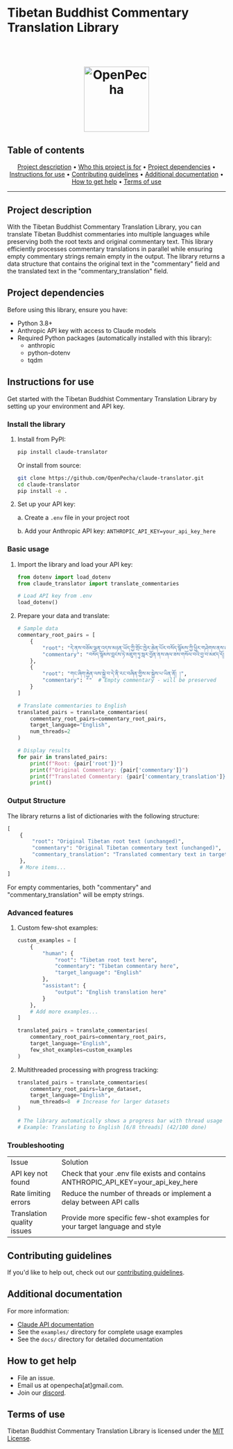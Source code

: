# Tibetan Buddhist Commentary Translation Library

<h1 align="center">
  <br>
  <a href="https://openpecha.org"><img src="https://avatars.githubusercontent.com/u/82142807?s=400&u=19e108a15566f3a1449bafb03b8dd706a72aebcd&v=4" alt="OpenPecha" width="150"></a>
  <br>
</h1>

## Table of contents
<p align="center">
  <a href="#project-description">Project description</a> •
  <a href="#who-this-project-is-for">Who this project is for</a> •
  <a href="#project-dependencies">Project dependencies</a> •
  <a href="#instructions-for-use">Instructions for use</a> •
  <a href="#contributing-guidelines">Contributing guidelines</a> •
  <a href="#additional-documentation">Additional documentation</a> •
  <a href="#how-to-get-help">How to get help</a> •
  <a href="#terms-of-use">Terms of use</a>
</p>
<hr>

## Project description

With the Tibetan Buddhist Commentary Translation Library, you can translate Tibetan Buddhist commentaries into multiple languages while preserving both the root texts and original commentary text. This library efficiently processes commentary translations in parallel while ensuring empty commentary strings remain empty in the output. The library returns a data structure that contains the original text in the "commentary" field and the translated text in the "commentary_translation" field.



## Project dependencies
Before using this library, ensure you have:
* Python 3.8+
* Anthropic API key with access to Claude models
* Required Python packages (automatically installed with this library):
  * anthropic
  * python-dotenv
  * tqdm

## Instructions for use
Get started with the Tibetan Buddhist Commentary Translation Library by setting up your environment and API key.

### Install the library
1. Install from PyPI:

   ```bash
   pip install claude-translator
   ```

   Or install from source:

   ```bash
   git clone https://github.com/OpenPecha/claude-translator.git
   cd claude-translator
   pip install -e .
   ```

2. Set up your API key:
 
   a. Create a `.env` file in your project root
   
   b. Add your Anthropic API key: `ANTHROPIC_API_KEY=your_api_key_here`

### Basic usage
1. Import the library and load your API key:

   ```python
   from dotenv import load_dotenv
   from claude_translator import translate_commentaries

   # Load API key from .env
   load_dotenv()
   ```

2. Prepare your data and translate:

   ```python
   # Sample data
   commentary_root_pairs = [
       {
           "root": "དེ་ནས་བཅོམ་ལྡན་འདས་མཉན་ཡོད་ཀྱི་གྲོང་ཁྱེར་ཆེན་པོར་བསོད་སྙོམས་ཀྱི་ཕྱིར་གཤེགས་ནས་ཞལ་ཟས་གསོལ་ཏེ་ཟས་ཀྱི་བྱ་བ་མཛད་དེ།",
           "commentary": "བསོད་སྙོམས་བླངས་ཏེ་མཇུག་ཏུ་སླར་བྱོན་ནས་ཞལ་ཟས་གསོལ་བའི་བྱ་བ་མཛད་དོ། །"
       },
       {
           "root": "གང་ཞིག་རྐྱེན་ལས་སྐྱེ་བ་དེ་ནི་རང་བཞིན་གྱིས་མ་སྐྱེས་པ་ཡིན་ནོ། །",
           "commentary": ""  # Empty commentary - will be preserved
       }
   ]

   # Translate commentaries to English
   translated_pairs = translate_commentaries(
       commentary_root_pairs=commentary_root_pairs,
       target_language="English",
       num_threads=2
   )

   # Display results
   for pair in translated_pairs:
       print(f"Root: {pair['root']}")
       print(f"Original Commentary: {pair['commentary']}")
       print(f"Translated Commentary: {pair['commentary_translation']}")
       print()
   ```

### Output Structure

The library returns a list of dictionaries with the following structure:

```python
[
    {
        "root": "Original Tibetan root text (unchanged)",
        "commentary": "Original Tibetan commentary text (unchanged)",
        "commentary_translation": "Translated commentary text in target language"
    },
    # More items...
]
```

For empty commentaries, both "commentary" and "commentary_translation" will be empty strings.

### Advanced features

1. Custom few-shot examples:

   ```python
   custom_examples = [
       {
           "human": {
               "root": "Tibetan root text here",
               "commentary": "Tibetan commentary here",
               "target_language": "English"
           },
           "assistant": {
               "output": "English translation here"
           }
       },
       # Add more examples...
   ]

   translated_pairs = translate_commentaries(
       commentary_root_pairs=commentary_root_pairs,
       target_language="English",
       few_shot_examples=custom_examples
   )
   ```

2. Multithreaded processing with progress tracking:

   ```python
   translated_pairs = translate_commentaries(
       commentary_root_pairs=large_dataset,
       target_language="English",
       num_threads=8  # Increase for larger datasets
   )
   
   # The library automatically shows a progress bar with thread usage information
   # Example: Translating to English [6/8 threads] (42/100 done)
   ```

### Troubleshooting

<table>
  <tr>
   <td>
    Issue
   </td>
   <td>
    Solution
   </td>
  </tr>
  <tr>
   <td>
    API key not found
   </td>
   <td>
    Check that your .env file exists and contains ANTHROPIC_API_KEY=your_api_key_here
   </td>
  </tr>
  <tr>
   <td>
    Rate limiting errors
   </td>
   <td>
    Reduce the number of threads or implement a delay between API calls
   </td>
  </tr>
  <tr>
   <td>
    Translation quality issues
   </td>
   <td>
    Provide more specific few-shot examples for your target language and style
   </td>
  </tr>
</table>

## Contributing guidelines
If you'd like to help out, check out our [contributing guidelines](/CONTRIBUTING.md).

## Additional documentation

For more information:
* [Claude API documentation](https://docs.anthropic.com/claude/reference/getting-started-with-the-api)
* See the `examples/` directory for complete usage examples
* See the `docs/` directory for detailed documentation

## How to get help
* File an issue.
* Email us at openpecha[at]gmail.com.
* Join our [discord](https://discord.com/invite/7GFpPFSTeA).

## Terms of use
Tibetan Buddhist Commentary Translation Library is licensed under the [MIT License](/LICENSE.md).
